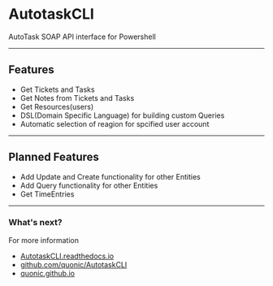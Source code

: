 # AutotaskCLI

AutoTask SOAP API interface for Powershell

---
## Features

* Get Tickets and Tasks
* Get Notes from Tickets and Tasks
* Get Resources(users)
* DSL(Domain Specific Language) for building custom Queries
* Automatic selection of reagion for spcified user account

---

## Planned Features

* Add Update and Create functionality for other Entities
* Add Query functionality for other Entities
* Get TimeEntries

---

### What's next?

For more information

* [AutotaskCLI.readthedocs.io](http://AutotaskCLI.readthedocs.io)
* [github.com/quonic/AutotaskCLI](https://github.com/quonic/AutotaskCLI)
* [quonic.github.io](https://quonic.github.io)
